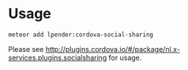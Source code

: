 # Usage

```
meteor add lpender:cordova-social-sharing
```

Please see
http://plugins.cordova.io/#/package/nl.x-services.plugins.socialsharing for
usage.
